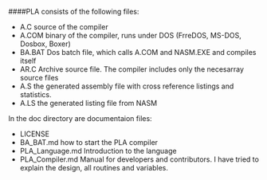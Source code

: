 ####PLA consists of the following files:
* A.C source of the compiler
* A.COM binary of the compiler, runs under DOS (FrreDOS, MS-DOS, Dosbox, Boxer)
* BA.BAT Dos batch file, which calls A.COM and NASM.EXE and compiles itself
* AR.C Archive source file. The compiler includes only the necesarray source files
* A.S the generated assembly file with cross reference listings and statistics.
* A.LS the generated listing file from NASM

In the doc directory are documentaion files:
* LICENSE
* BA_BAT.md how to start the PLA compiler
* PLA_Language.md Introduction to the language
* PLA_Compiler.md Manual for developers and contributors. I have tried to explain the design, all routines and variables.
